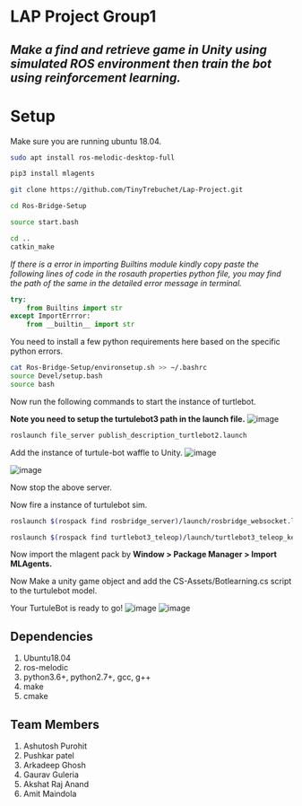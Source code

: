 # LAP Project Group1
## <i>Make a find and retrieve game in Unity using simulated ROS environment then train the bot using reinforcement learning.</i>
# Setup
Make sure you are running ubuntu 18.04.

```sh
sudo apt install ros-melodic-desktop-full
```

```sh
pip3 install mlagents
```

```sh
git clone https://github.com/TinyTrebuchet/Lap-Project.git
```
```sh
cd Ros-Bridge-Setup
```

```sh
source start.bash
```


```sh
cd ..
catkin_make
```
<i>If there is a error in importing Builtins module kindly copy paste the following lines of code in the rosauth properties python file, you may find the path of the same in the detailed error message in terminal.</i>

```py
try:
    from Builtins import str
except ImportErrror:
    from __builtin__ import str
```

You need to install a few python requirements here based on the specific python errors.

```sh
cat Ros-Bridge-Setup/environsetup.sh >> ~/.bashrc
source Devel/setup.bash
source bash
```

Now run the following commands to start the instance of turtlebot.

<b>Note you need to setup the turtulebot3 path in the launch file.</b>
![image](https://user-images.githubusercontent.com/79650452/202985163-6a44109d-78c5-4cf5-9fb8-33557c32c115.png)

```sh
roslaunch file_server publish_description_turtlebot2.launch
```

Add the instance of turtule-bot waffle to Unity.
![image](https://user-images.githubusercontent.com/79650452/202984357-f593b5dd-2d44-40a1-aec9-465a26c44121.png)

![image](https://user-images.githubusercontent.com/79650452/202984402-6ad8ac7e-101d-4f4a-97ad-730542589988.png)

Now stop the above server.


Now fire a instance of turtulebot sim.
```sh
roslaunch $(rospack find rosbridge_server)/launch/rosbridge_websocket.launch

roslaunch $(rospack find turtlebot3_teleop)/launch/turtlebot3_teleop_key.launch
```



Now import the mlagent pack by <b>Window > Package Manager > Import MLAgents.</b>

Now Make a unity game object and add the CS-Assets/Botlearning.cs script to the turtulebot model.

Your TurtuleBot is ready to go!
![image](https://user-images.githubusercontent.com/79650452/202985214-7a8f43fb-07e4-48f6-8c3e-45c458a3d5f5.png)
![image](https://user-images.githubusercontent.com/79650452/202985254-69e8e178-859d-4d7b-9722-1ab71e6bd602.png)

## Dependencies
1. Ubuntu18.04
2. ros-melodic
3. python3.6+, python2.7+, gcc, g++
4. make
5. cmake

## Team Members
1. Ashutosh Purohit
2. Pushkar patel
3. Arkadeep Ghosh
4. Gaurav Guleria
5. Akshat Raj Anand
6. Amit Maindola

